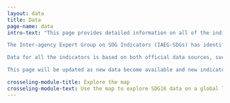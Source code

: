 ```yaml
---
layout: data
title: Data
page-name: data
intro-text: "This page provides detailed information on all of the indicators and sources used in the SDG16 Data Initiative. Each data point is based on official indicators to track progress as well as recommended additional indicators that complement them.

The Inter-agency Expert Group on SDG Indicators (IAEG-SDGs) has identified 23 global indicators for SDG16’s 12 targets. Where possible, we have sought to find existing data sources for these global indicators. Often, these data sources are the ones referenced in the metadata compiled by the IAEG-SDGs. We have also included complementary indicators which we believe provide additional insight into the target and/or make up for gaps in data availability for the global indicators.

Data for all the indicators is based on both official data sources, such as the World Bank or UN agencies that compile country statistics, and unofficial data sources, including civil society and polling organizations. Data sources have been selected that cover the most countries and which are from respected data providers with robust methodologies.

This page will be updated as new data become available and new indicators are added to the dashboard. We welcome your thoughts! Please send comments and suggestions to SDG16DataInitiative@gmail.com."

crosseling-module-title: Explore the map
crosseling-module-text: Use the map to explore SDG16 data on a global level - and see where the major data gaps are.
---
```

